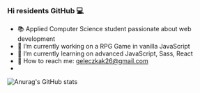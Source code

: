 ### Hi residents GitHub 💻

- 📚 Applied Computer Science student passionate about web development
- 🔭 I’m currently working on a RPG Game in vanilla JavaScript
- 🌱 I’m currently learning on advanced JavaScript, Sass, React
- 📧 How to reach me: geleczkak26@gmail.com
- 
![Anurag's GitHub stats](https://github-readme-stats.vercel.app/api?username=AParovyshnaya&theme=react&show_icons=true)
